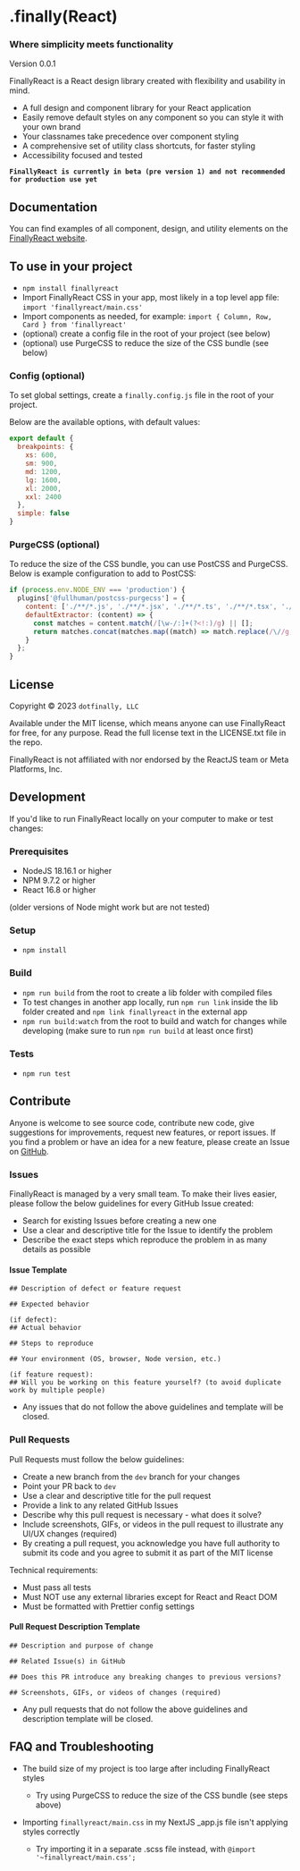 # .finally(React)

### Where simplicity meets functionality

Version 0.0.1

FinallyReact is a React design library created with flexibility and usability in mind.

- A full design and component library for your React application
- Easily remove default styles on any component so you can style it with your own brand
- Your classnames take precedence over component styling
- A comprehensive set of utility class shortcuts, for faster styling
- Accessibility focused and tested

**`FinallyReact is currently in beta (pre version 1) and not recommended for production use yet`**

## Documentation

You can find examples of all component, design, and utility elements on the [FinallyReact website](https://finallyreact.com).

## To use in your project

- `npm install finallyreact`
- Import FinallyReact CSS in your app, most likely in a top level app file: `import 'finallyreact/main.css'`
- Import components as needed, for example: `import { Column, Row, Card } from 'finallyreact'`
- (optional) create a config file in the root of your project (see below)
- (optional) use PurgeCSS to reduce the size of the CSS bundle (see below)

### Config (optional)

To set global settings, create a `finally.config.js` file in the root of your project.

Below are the available options, with default values:

```js
export default {
  breakpoints: {
    xs: 600,
    sm: 900,
    md: 1200,
    lg: 1600,
    xl: 2000,
    xxl: 2400
  },
  simple: false
}
```

### PurgeCSS (optional)
To reduce the size of the CSS bundle, you can use PostCSS and PurgeCSS. Below is example configuration to add to PostCSS:

```js
if (process.env.NODE_ENV === 'production') {
  plugins['@fullhuman/postcss-purgecss'] = {
    content: ['./**/*.js', './**/*.jsx', './**/*.ts', './**/*.tsx', './**/*.html'],
    defaultExtractor: (content) => {
      const matches = content.match(/[\w-/:]+(?<!:)/g) || [];
      return matches.concat(matches.map((match) => match.replace(/\//g, '\\/')));
    }
  };
}
```

## License

Copyright © 2023 `dotfinally, LLC`

Available under the MIT license, which means anyone can use FinallyReact for free, for any purpose. Read the full license text in the LICENSE.txt file in the repo.

FinallyReact is not affiliated with nor endorsed by the ReactJS team or Meta Platforms, Inc.

## Development

If you'd like to run FinallyReact locally on your computer to make or test changes:

### Prerequisites

- NodeJS 18.16.1 or higher
- NPM 9.7.2 or higher
- React 16.8 or higher

(older versions of Node might work but are not tested)

### Setup

- `npm install`

### Build

- `npm run build` from the root to create a lib folder with compiled files
- To test changes in another app locally, run `npm run link` inside the lib folder created and `npm link finallyreact` in the external app
- `npm run build:watch` from the root to build and watch for changes while developing (make sure to run `npm run build` at least once first)

### Tests

- `npm run test`

## Contribute

Anyone is welcome to see source code, contribute new code, give suggestions for improvements, request new features, or report issues. If you find a problem or have an idea for a new feature, please create an Issue on [GitHub](https://github.com/dotfinally/finallyreact).

### Issues

FinallyReact is managed by a very small team. To make their lives easier, please follow the below guidelines for every GitHub Issue created:

- Search for existing Issues before creating a new one
- Use a clear and descriptive title for the Issue to identify the problem
- Describe the exact steps which reproduce the problem in as many details as possible

#### Issue Template

```
## Description of defect or feature request

## Expected behavior

(if defect):
## Actual behavior

## Steps to reproduce

## Your environment (OS, browser, Node version, etc.)

(if feature request):
## Will you be working on this feature yourself? (to avoid duplicate work by multiple people)

```

- Any issues that do not follow the above guidelines and template will be closed.

### Pull Requests

Pull Requests must follow the below guidelines:

- Create a new branch from the `dev` branch for your changes
- Point your PR back to `dev`
- Use a clear and descriptive title for the pull request
- Provide a link to any related GitHub Issues
- Describe why this pull request is necessary - what does it solve?
- Include screenshots, GIFs, or videos in the pull request to illustrate any UI/UX changes (required)
- By creating a pull request, you acknowledge you have full authority to submit its code and you agree to submit it as part of the MIT license

Technical requirements:

- Must pass all tests
- Must NOT use any external libraries except for React and React DOM
- Must be formatted with Prettier config settings

#### Pull Request Description Template

```
## Description and purpose of change

## Related Issue(s) in GitHub

## Does this PR introduce any breaking changes to previous versions?

## Screenshots, GIFs, or videos of changes (required)
```

- Any pull requests that do not follow the above guidelines and description template will be closed.

## FAQ and Troubleshooting

- The build size of my project is too large after including FinallyReact styles
  - Try using PurgeCSS to reduce the size of the CSS bundle (see steps above)

- Importing `finallyreact/main.css` in my NextJS _app.js file isn't applying styles correctly
  - Try importing it in a separate .scss file instead, with `@import '~finallyreact/main.css';`
